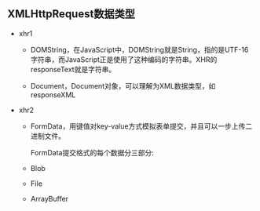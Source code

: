 ## XMLHttpRequest数据类型

- xhr1
  * DOMString，在JavaScript中，DOMString就是String，指的是UTF-16字符串，而JavaScript正是使用了这种编码的字符串。XHR的responseText就是字符串。

  * Document，Document对象，可以理解为XML数据类型，如responseXML

- xhr2
  * FormData，用键值对key-value方式模拟表单提交，并且可以一步上传二进制文件。

    FormData提交格式的每个数据分三部分:

  * Blob

  * File

  * ArrayBuffer
